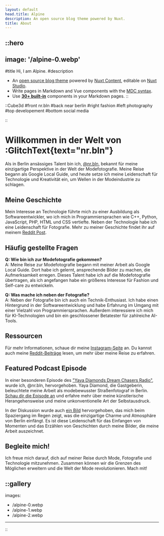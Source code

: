 ```yaml
---
layout: default
head.title: Alpine
description: An open source blog theme powered by Nuxt.
title: About
---
```


::hero
---
image: '/alpine-0.webp'
---
#title
Hi, I am Alpine.
#description
- An [open source blog theme](https://github.com/nuxt-themes/alpine) powered by [Nuxt Content](https://content.nuxtjs.org), editable on [Nuxt Studio](https://nuxt.studio).
- Write pages in Markdown and Vue components with the [MDC syntax](https://content.nuxtjs.org/guide/writing/mdc).
- Use [**30+ built-in**](https://elements.nuxt.space) components in your Markdown pages.
::

::Cube3d
#front
nr.bln
#back
near berlin
#right
fashion
#left
photography
#top
developement
#bottom
social media

::

# Willkommen in der Welt von :GlitchText{text="nr.bln"}

Als in Berlin ansässiges Talent bin ich, [@nr.bln](https://www.instagram.com/nr.bln/), bekannt für meine einzigartige Perspektive in der Welt der Modefotografie. Meine Reise begann als Google Local Guide, und heute setze ich meine Leidenschaft für Technologie und Kreativität ein, um Wellen in der Modeindustrie zu schlagen.

## Meine Geschichte

Mein Interesse an Technologie führte mich zu einer Ausbildung als Softwareentwickler, wo ich mich in Programmiersprachen wie C++, Python, JavaScript, PHP, HTML und CSS vertiefte. Neben der Technologie habe ich eine Leidenschaft für Fotografie. Mehr zu meiner Geschichte findet ihr auf meinem [Reddit Post](https://www.reddit.com/user/_-J-G-_/comments/14vyt3i/a_bit_about_me_nrbln/).

## Häufig gestellte Fragen

**Q: Wie bin ich zur Modefotografie gekommen?**  
A: Meine Reise zur Modefotografie begann mit meiner Arbeit als Google Local Guide. Dort habe ich gelernt, ansprechende Bilder zu machen, die Aufmerksamkeit erregen. Dieses Talent habe ich auf die Modefotografie übertragen, als ich angefangen habe ein größeres Interesse für Fashion und Self-care zu entwickeln.

**Q: Was mache ich neben der Fotografie?**  
A: Neben der Fotografie bin ich auch ein Technik-Enthusiast. Ich habe einen Hintergrund in der Softwareentwicklung und habe Erfahrung im Umgang mit einer Vielzahl von Programmiersprachen. Außerdem interessiere ich mich für KI-Technologien und bin ein geschlossener Betatester für zahlreiche AI-Tools.

## Ressourcen

Für mehr Informationen, schaue dir meine [Instagram-Seite](https://www.instagram.com/nr.bln/) an. Du kannst auch meine [Reddit-Beiträge](https://www.reddit.com/user/_-J-G-_/comments/14vyt3i/a_bit_about_me_nrbln/) lesen, um mehr über meine Reise zu erfahren.

## Featured Podcast Episode

In einer besonderen Episode des ["Yaya Diamonds Dream Chasers Radio"](https://www.imdb.com/title/tt23668898/?ref_=tt_ov_inf), wurde ich, @nr.bln, hervorgehoben. Yaya Diamond, die Gastgeberin, beleuchtete meine Arbeit als modebewusster Straßenfotograf in Berlin. [Schau dir die Episode an](https://www.imdb.com/title/tt28593625/) und erfahre mehr über meine künstlerische Herangehensweise und meine unkonventionelle Art der Selbstausdruck.

In der Diskussion wurde auch [ein Bild](https://www.instagram.com/p/CsyJXbCMsYL/?img_index=1) hervorgehoben, das mich beim Spaziergang im Regen zeigt, was die einzigartige Charme und Atmosphäre von Berlin einfängt. Es ist diese Leidenschaft für das Einfangen von Momenten und das Erzählen von Geschichten durch meine Bilder, die meine Arbeit auszeichnet.

## Begleite mich!

Ich freue mich darauf, dich auf meiner Reise durch Mode, Fotografie und Technologie mitzunehmen. Zusammen können wir die Grenzen des Möglichen erweitern und die Welt der Mode revolutionieren. Mach mit!


::gallery
---
images:
  - /alpine-0.webp
  - /alpine-1.webp
  - /alpine-2.webp
---
::
